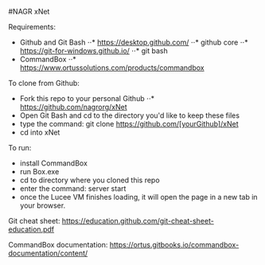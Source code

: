 #NAGR xNet

Requirements:
  - Github and Git Bash
  ⋅⋅* https://desktop.github.com/ ⋅⋅* github core
  ⋅⋅* https://git-for-windows.github.io/ ⋅⋅* git bash
  - CommandBox
  ⋅⋅* https://www.ortussolutions.com/products/commandbox

To clone from Github:
  - Fork this repo to your personal Github
  ⋅⋅* https://github.com/nagrorg/xNet
  - Open Git Bash and cd to the directory you'd like to keep these files
  - type the command: git clone https://github.com/[yourGithub]/xNet
  - cd into xNet

To run:
  - install CommandBox
  - run Box.exe
  - cd to directory where you cloned this repo
  - enter the command: server start
  - once the Lucee VM finishes loading, it will open the page in a new tab in your browser.

Git cheat sheet:
https://education.github.com/git-cheat-sheet-education.pdf

CommandBox documentation:
https://ortus.gitbooks.io/commandbox-documentation/content/